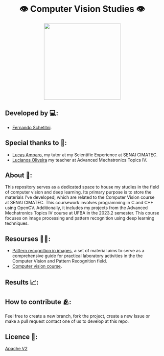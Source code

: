<h1 align="center">👁️ Computer Vision Studies 👁️</h1>

<div align="center">
	<a href="link_for_webite">
	<img height = "250em" src = "https://github.com/FernandoSchett/cv_studies/assets/80331486/6fd96a72-8d2e-43fb-b3a4-e97acec0c892" />
    </a>
</div>

## Developed by 💻:

- [Fernando Schetitni](https://github.com/FernandoSchett).

## Special thanks to 🥰:

- [Lucas Amparo](https://github.com/lucasamparo), my tutor at my Scientific Experience at SENAI CIMATEC.
- [Lucianos Oliveira](https://www.linkedin.com/in/lucianoreboucas/) my teacher at Advanced Mechatronics Topics IV.

## About 🤔:

This repository serves as a dedicated space to house my studies in the field of computer vision and deep learning. Its primary purpose is to store the materials I've developed, which are related to the Computer Vision course at SENAI CIMATEC. This coursework involves programming in C and C++ using OpenCV. Additionally, it includes my projects from the Advanced Mechatronics Topics IV course at UFBA in the 2023.2 semester. This course focuses on image processing and pattern recognition using deep learning techniques.

## Resourses 🧑‍🔬:

- [Pattern recognition in images](https://github.com/FernandoSchett/cv_studies/tree/main/pattern_recognition), a set of material aims to serve as a comprehensive guide for practical laboratory activities in the the Computer Vision and Pattern Recognition field.
- [Computer vision course]().

## Results 📈: 
	
## How to contribute 🫂:

Feel free to create a new branch, fork the project, create a new Issue or make a pull request contact one of us to develop at this repo.

## Licence 📜:

[Apache V2](https://choosealicense.com/licenses/apache-2.0/)